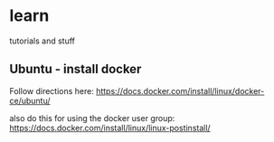 # learn
tutorials and stuff

## Ubuntu - install docker

Follow directions here: https://docs.docker.com/install/linux/docker-ce/ubuntu/

also do this for using the docker user group: https://docs.docker.com/install/linux/linux-postinstall/
